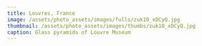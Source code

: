 ```yaml
---
title: Louvres, France
image: /assets/photo_assets/images/fulls/zuk1O_xDCyQ.jpg
thumbnail: /assets/photo_assets/images/thumbs/zuk1O_xDCyQ.jpg
caption: Glass pyramids of Louvre Museum
---
```

